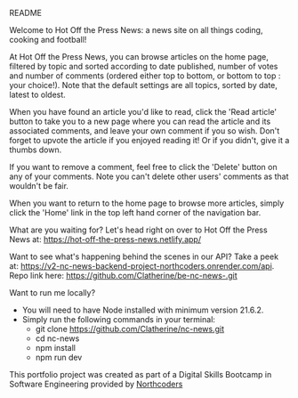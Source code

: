 README

Welcome to Hot Off the Press News: a news site on all things coding, cooking and football!

At Hot Off the Press News, you can browse articles on the home page, filtered by topic and sorted according to date published, number of votes and number of comments (ordered either top to bottom, or bottom to top : your choice!). Note that the default settings are all topics, sorted by date, latest to oldest.

When you have found an article you'd like to read, click the 'Read article' button to take you to a new page where you can read the article and its associated comments, and leave your own comment if you so wish. Don't forget to upvote the article if you enjoyed reading it! Or if you didn't, give it a thumbs down. 

If you want to remove a comment, feel free to click the 'Delete' button on any of your comments. Note you can't delete other users' comments as that wouldn't be fair. 

When you want to return to the home page to browse more articles, simply click the 'Home' link in the top left hand corner of the navigation bar.

What are you waiting for? Let's head right on over to Hot Off the Press News at: 
https://hot-off-the-press-news.netlify.app/

Want to see what's happening behind the scenes in our API? Take a peek at: https://v2-nc-news-backend-project-northcoders.onrender.com/api.
Repo link here: https://github.com/Clatherine/be-nc-news-.git

Want to run me locally? 

- You will need to have Node installed with minimum version 21.6.2.
- Simply run the following commands in your terminal:
    - git clone https://github.com/Clatherine/nc-news.git
    - cd nc-news
    - npm install
    - npm run dev

This portfolio project was created as part of a Digital Skills Bootcamp in Software Engineering provided by [Northcoders](https://northcoders.com/)
